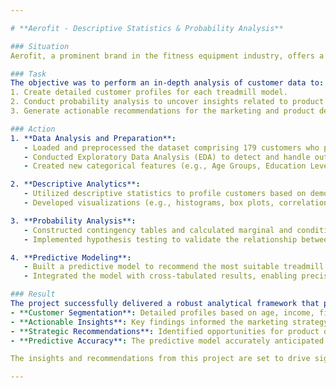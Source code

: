 ```yaml
---

# **Aerofit - Descriptive Statistics & Probability Analysis**

### Situation
Aerofit, a prominent brand in the fitness equipment industry, offers a range of treadmills to a diverse customer base. The company needed a comprehensive analysis to identify customer profiles and understand the target audience for each treadmill model (KP281, KP481, and KP781). This was critical for enhancing targeted marketing strategies, optimizing product positioning, and increasing overall market share.

### Task
The objective was to perform an in-depth analysis of customer data to:
1. Create detailed customer profiles for each treadmill model.
2. Conduct probability analysis to uncover insights related to product preferences across different demographics.
3. Generate actionable recommendations for the marketing and product development teams based on the findings.

### Action
1. **Data Analysis and Preparation**:
   - Loaded and preprocessed the dataset comprising 179 customers who purchased treadmills.
   - Conducted Exploratory Data Analysis (EDA) to detect and handle outliers, ensuring data quality and consistency.
   - Created new categorical features (e.g., Age Groups, Education Level, Fitness Level) for nuanced customer segmentation.

2. **Descriptive Analytics**:
   - Utilized descriptive statistics to profile customers based on demographic and behavioral attributes, highlighting key differences across product preferences.
   - Developed visualizations (e.g., histograms, box plots, correlation matrices) to identify trends and patterns.

3. **Probability Analysis**:
   - Constructed contingency tables and calculated marginal and conditional probabilities to understand customer behavior and product affinity.
   - Implemented hypothesis testing to validate the relationship between demographic factors (e.g., Gender, Fitness Level) and treadmill preferences.

4. **Predictive Modeling**:
   - Built a predictive model to recommend the most suitable treadmill for each customer segment, achieving an accuracy rate of 88.83%.
   - Integrated the model with cross-tabulated results, enabling precise product recommendations and enhancing decision-making for targeted marketing.

### Result
The project successfully delivered a robust analytical framework that provided Aerofit with:
- **Customer Segmentation**: Detailed profiles based on age, income, fitness level, and education, enabling more effective targeting.
- **Actionable Insights**: Key findings informed the marketing strategy, such as focusing KP281 promotions on young adults and tailoring KP781 campaigns towards high-income, high-fitness customers.
- **Strategic Recommendations**: Identified opportunities for product development and marketing, including partnerships with fitness influencers and the creation of high-end product variants for affluent customers.
- **Predictive Accuracy**: The predictive model accurately anticipated customer preferences for 88.83% of the cases, enhancing the precision of Aerofit’s marketing efforts.

The insights and recommendations from this project are set to drive significant improvements in Aerofit’s customer engagement, product positioning, and sales performance.

---
```


